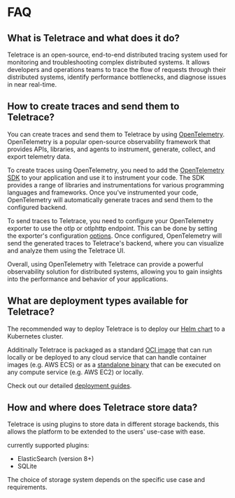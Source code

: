 # FAQ

## What is Teletrace and what does it do?

Teletrace is an open-source, end-to-end distributed tracing system used for monitoring and troubleshooting complex distributed systems.
It allows developers and operations teams to trace the flow of requests through their distributed systems,
identify performance bottlenecks, and diagnose issues in near real-time.

## How to create traces and send them to Teletrace?

You can create traces and send them to Teletrace by using [OpenTelemetry](https://opentelemetry.io/).
OpenTelemetry is a popular open-source observability framework that provides APIs, libraries, and agents to instrument, generate, collect, and export telemetry data.

To create traces using OpenTelemetry, you need to add the [OpenTelemetry SDK](https://opentelemetry.io/docs/instrumentation/) to your application and use it to instrument your code.
The SDK provides a range of libraries and instrumentations for various programming languages and frameworks.
Once you've instrumented your code, OpenTelemetry will automatically generate traces and send them to the configured backend.

To send traces to Teletrace, you need to configure your OpenTelemetry exporter to use the otlp or otlphttp endpoint.
This can be done by setting the exporter's configuration [options](https://opentelemetry.io/docs/collector/configuration/#exporters).
Once configured, OpenTelemetry will send the generated traces to Teletrace's backend, where you can visualize and analyze them using the Teletrace UI.

Overall, using OpenTelemetry with Teletrace can provide a powerful observability solution for distributed systems, allowing you to gain insights into the performance and behavior of your applications.

## What are deployment types available for Teletrace?

The recommended way to deploy Teletrace is to deploy our [Helm chart](https://github.com/teletrace/helm-charts) to a Kubernetes cluster.

Additinally Teletrace is packaged as a standard [OCI image](https://hub.docker.com/r/teletrace/teletrace) that can run locally or be deployed to any cloud service that can handle container images (e.g. AWS ECS)
or as a [standalone binary](https://github.com/teletrace/teletrace/releases) that can be executed on any compute service (e.g. AWS EC2) or locally.

Check out our detailed [deployment guides](../operator-guide/deployment/standalone.md).

## How and where does Teletrace store data?

Teletrace is using plugins to store data in different storage backends, 
this allows the platform to be extended to the users' use-case with ease.

currently supported plugins:

- ElasticSearch (version 8+)
- SQLite

The choice of storage system depends on the specific use case and requirements.
